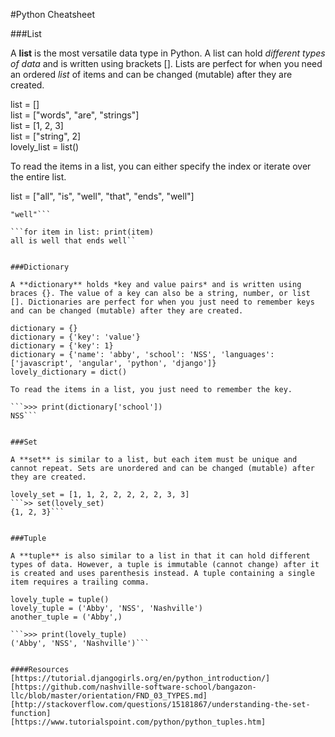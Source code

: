 #Python Cheatsheet

###List

A **list** is the most versatile data type in Python. A list can hold *different types of data* and is written using brackets []. Lists are perfect for when you need an ordered *list* of items and can be changed (mutable) after they are created.

list = []  
list = ["words", "are", "strings"]  
list = [1, 2, 3]  
list = ["string", 2]  
lovely_list = list()

To read the items in a list, you can either specify the index or iterate over the entire list. 

list = ["all", "is", "well", "that", "ends", "well"]

```>>list[2]
"well"```

```for item in list: print(item)
all is well that ends well``


###Dictionary

A **dictionary** holds *key and value pairs* and is written using braces {}. The value of a key can also be a string, number, or list []. Dictionaries are perfect for when you just need to remember keys and can be changed (mutable) after they are created.

dictionary = {}  
dictionary = {'key': 'value'}  
dictionary = {'key': 1}  
dictionary = {'name': 'abby', 'school': 'NSS', 'languages': ['javascript', 'angular', 'python', 'django']}  
lovely_dictionary = dict()  

To read the items in a list, you just need to remember the key. 

```>>> print(dictionary['school'])
NSS```


###Set 

A **set** is similar to a list, but each item must be unique and cannot repeat. Sets are unordered and can be changed (mutable) after they are created.  

lovely_set = [1, 1, 2, 2, 2, 2, 2, 3, 3]  
```>> set(lovely_set) 
{1, 2, 3}```


###Tuple

A **tuple** is also similar to a list in that it can hold different types of data. However, a tuple is immutable (cannot change) after it is created and uses parenthesis instead. A tuple containing a single item requires a trailing comma.

lovely_tuple = tuple()  
lovely_tuple = ('Abby', 'NSS', 'Nashville')  
another_tuple = ('Abby',)  

```>>> print(lovely_tuple)
('Abby', 'NSS', 'Nashville')```


####Resources
[https://tutorial.djangogirls.org/en/python_introduction/]
[https://github.com/nashville-software-school/bangazon-llc/blob/master/orientation/FND_03_TYPES.md]
[http://stackoverflow.com/questions/15181867/understanding-the-set-function]
[https://www.tutorialspoint.com/python/python_tuples.htm]


